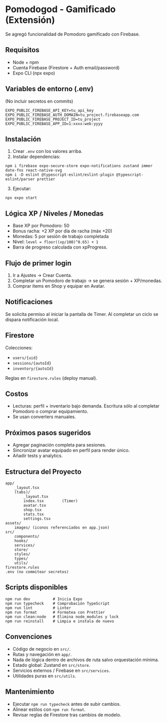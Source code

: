 # Pomodogod - Gamificado (Extensión)

Se agregó funcionalidad de Pomodoro gamificado con Firebase.

## Requisitos
- Node + npm
- Cuenta Firebase (Firestore + Auth email/password)
- Expo CLI (npx expo)

## Variables de entorno (.env)
(No incluir secretos en commits)

```
EXPO_PUBLIC_FIREBASE_API_KEY=tu_api_key
EXPO_PUBLIC_FIREBASE_AUTH_DOMAIN=tu_project.firebaseapp.com
EXPO_PUBLIC_FIREBASE_PROJECT_ID=tu_project
EXPO_PUBLIC_FIREBASE_APP_ID=1:xxxx:web:yyyy
```

## Instalación
1. Crear `.env` con los valores arriba.
2. Instalar dependencias:
```
npm i firebase expo-secure-store expo-notifications zustand immer date-fns react-native-svg
npm i -D eslint @typescript-eslint/eslint-plugin @typescript-eslint/parser prettier
```
3. Ejecutar:
```
npx expo start
```

## Lógica XP / Niveles / Monedas
- Base XP por Pomodoro: 50
- Bonus racha: +2 XP por día de racha (máx +20)
- Monedas: 5 por sesión de trabajo completada
- Nivel: `level = floor((xp/100)^0.65) + 1`
- Barra de progreso calculada con xpProgress.

## Flujo de primer login
1. Ir a Ajustes → Crear Cuenta.
2. Completar un Pomodoro de trabajo → se genera sesión + XP/monedas.
3. Comprar ítems en Shop y equipar en Avatar.

## Notificaciones
Se solicita permiso al iniciar la pantalla de Timer. Al completar un ciclo se dispara notificación local.

## Firestore
Colecciones:
- `users/{uid}`
- `sessions/{autoId}`
- `inventory/{autoId}`

Reglas en `firestore.rules` (deploy manual).

## Costos
- Lecturas: perfil + inventario bajo demanda. Escritura sólo al completar Pomodoro o comprar equipamiento.
- Se usan converters manuales.

## Próximos pasos sugeridos
- Agregar paginación completa para sesiones.
- Sincronizar avatar equipado en perfil para render único.
- Añadir tests y analytics.

## Estructura del Proyecto

```
app/
	_layout.tsx
	(tabs)/
		_layout.tsx
		index.tsx        (Timer)
		avatar.tsx
		shop.tsx
		stats.tsx
		settings.tsx
assets/
	images/ (iconos referenciados en app.json)
src/
	components/
	hooks/
	services/
	store/
	styles/
	types/
	utils/
firestore.rules
.env (no commitear secretos)
```

## Scripts disponibles

```
npm run dev          # Inicia Expo
npm run typecheck    # Comprobación TypeScript
npm run lint         # Linter
npm run format       # Formatea con Prettier
npm run clean:node   # Elimina node_modules y lock
npm run reinstall    # Limpia e instala de nuevo
```

## Convenciones
- Código de negocio en `src/`.
- Rutas y navegación en `app/`.
- Nada de lógica dentro de archivos de ruta salvo orquestación mínima.
- Estado global: Zustand en `src/store`.
- Servicios externos / Firebase en `src/services`.
- Utilidades puras en `src/utils`.

## Mantenimiento
- Ejecutar `npm run typecheck` antes de subir cambios.
- Alinear estilos con `npm run format`.
- Revisar reglas de Firestore tras cambios de modelo.
